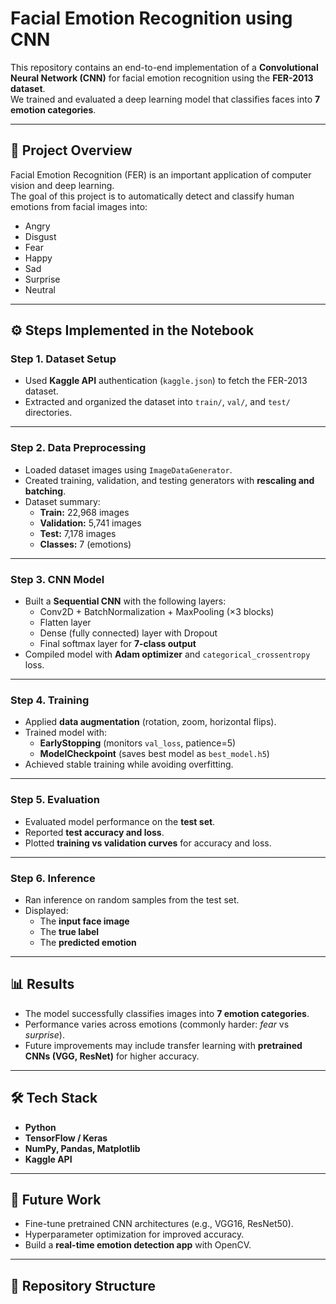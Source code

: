 # Facial Emotion Recognition using CNN

This repository contains an end-to-end implementation of a **Convolutional Neural Network (CNN)** for facial emotion recognition using the **FER-2013 dataset**.  
We trained and evaluated a deep learning model that classifies faces into **7 emotion categories**.

---

## 📌 Project Overview
Facial Emotion Recognition (FER) is an important application of computer vision and deep learning.  
The goal of this project is to automatically detect and classify human emotions from facial images into:

- Angry
- Disgust
- Fear
- Happy
- Sad
- Surprise
- Neutral

---

## ⚙️ Steps Implemented in the Notebook

### **Step 1. Dataset Setup**
- Used **Kaggle API** authentication (`kaggle.json`) to fetch the FER-2013 dataset.  
- Extracted and organized the dataset into `train/`, `val/`, and `test/` directories.  

---

### **Step 2. Data Preprocessing**
- Loaded dataset images using `ImageDataGenerator`.  
- Created training, validation, and testing generators with **rescaling and batching**.  
- Dataset summary:
  - **Train:** 22,968 images  
  - **Validation:** 5,741 images  
  - **Test:** 7,178 images  
  - **Classes:** 7 (emotions)  

---

### **Step 3. CNN Model**
- Built a **Sequential CNN** with the following layers:
  - Conv2D + BatchNormalization + MaxPooling (×3 blocks)  
  - Flatten layer  
  - Dense (fully connected) layer with Dropout  
  - Final softmax layer for **7-class output**  
- Compiled model with **Adam optimizer** and `categorical_crossentropy` loss.  

---

### **Step 4. Training**
- Applied **data augmentation** (rotation, zoom, horizontal flips).  
- Trained model with:
  - **EarlyStopping** (monitors `val_loss`, patience=5)  
  - **ModelCheckpoint** (saves best model as `best_model.h5`)  
- Achieved stable training while avoiding overfitting.  

---

### **Step 5. Evaluation**
- Evaluated model performance on the **test set**.  
- Reported **test accuracy and loss**.  
- Plotted **training vs validation curves** for accuracy and loss.  

---

### **Step 6. Inference**
- Ran inference on random samples from the test set.  
- Displayed:
  - The **input face image**  
  - The **true label**  
  - The **predicted emotion**  

---

## 📊 Results
- The model successfully classifies images into **7 emotion categories**.  
- Performance varies across emotions (commonly harder: *fear* vs *surprise*).  
- Future improvements may include transfer learning with **pretrained CNNs (VGG, ResNet)** for higher accuracy.  

---

## 🛠️ Tech Stack
- **Python**  
- **TensorFlow / Keras**  
- **NumPy, Pandas, Matplotlib**  
- **Kaggle API**  

---

## 🚀 Future Work
- Fine-tune pretrained CNN architectures (e.g., VGG16, ResNet50).  
- Hyperparameter optimization for improved accuracy.  
- Build a **real-time emotion detection app** with OpenCV.  

---

## 📂 Repository Structure
